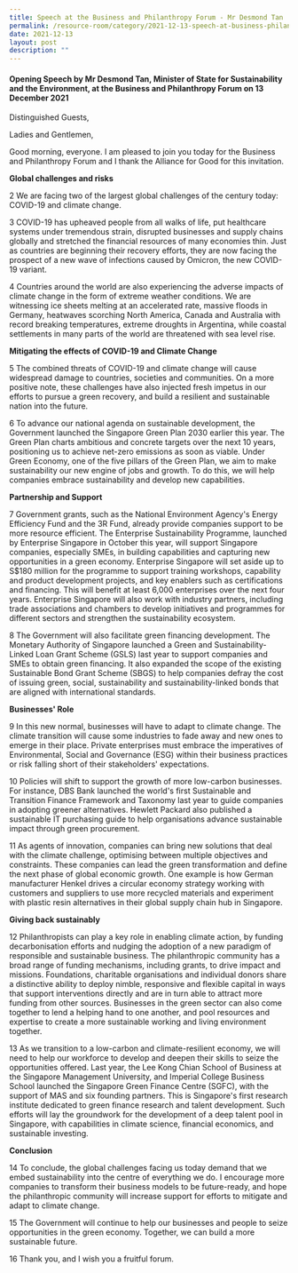 ```yaml
---
title: Speech at the Business and Philanthropy Forum - Mr Desmond Tan
permalink: /resource-room/category/2021-12-13-speech-at-business-philanthropy-forum
date: 2021-12-13
layout: post
description: ""
---
```

#### Opening Speech by Mr Desmond Tan, Minister of State for Sustainability and the Environment, at the Business and Philanthropy Forum on 13 December 2021

Distinguished Guests,

Ladies and Gentlemen,

Good morning, everyone. I am pleased to join you today for the Business and Philanthropy Forum and I thank the Alliance for Good for this invitation.

**Global challenges and risks**

2 We are facing two of the largest global challenges of the century today: COVID-19 and climate change.

3 COVID-19 has upheaved people from all walks of life, put healthcare systems under tremendous strain, disrupted businesses and supply chains globally and stretched the financial resources of many economies thin. Just as countries are beginning their recovery efforts, they are now facing the prospect of a new wave of infections caused by Omicron, the new COVID-19 variant.

4 Countries around the world are also experiencing the adverse impacts of climate change in the form of extreme weather conditions. We are witnessing ice sheets melting at an accelerated rate, massive floods in Germany, heatwaves scorching North America, Canada and Australia with record breaking temperatures, extreme droughts in Argentina, while coastal settlements in many parts of the world are threatened with sea level rise.

**Mitigating the effects of COVID-19 and Climate Change**

5 The combined threats of COVID-19 and climate change will cause widespread damage to countries, societies and communities. On a more positive note, these challenges have also injected fresh impetus in our efforts to pursue a green recovery, and build a resilient and sustainable nation into the future.

6 To advance our national agenda on sustainable development, the Government launched the Singapore Green Plan 2030 earlier this year. The Green Plan charts ambitious and concrete targets over the next 10 years, positioning us to achieve net-zero emissions as soon as viable. Under Green Economy, one of the five pillars of the Green Plan, we aim to make sustainability our new engine of jobs and growth. To do this, we will help companies embrace sustainability and develop new capabilities.

**Partnership and Support**

7 Government grants, such as the National Environment Agency&#39;s Energy Efficiency Fund and the 3R Fund, already provide companies support to be more resource efficient. The Enterprise Sustainability Programme, launched by Enterprise Singapore in October this year, will support Singapore companies, especially SMEs, in building capabilities and capturing new opportunities in a green economy. Enterprise Singapore will set aside up to S$180 million for the programme to support training workshops, capability and product development projects, and key enablers such as certifications and financing. This will benefit at least 6,000 enterprises over the next four years. Enterprise Singapore will also work with industry partners, including trade associations and chambers to develop initiatives and programmes for different sectors and strengthen the sustainability ecosystem.

8 The Government will also facilitate green financing development. The Monetary Authority of Singapore launched a Green and Sustainability-Linked Loan Grant Scheme (GSLS) last year to support companies and SMEs to obtain green financing. It also expanded the scope of the existing Sustainable Bond Grant Scheme (SBGS) to help companies defray the cost of issuing green, social, sustainability and sustainability-linked bonds that are aligned with international standards.

**Businesses&#39; Role**

9 In this new normal, businesses will have to adapt to climate change. The climate transition will cause some industries to fade away and new ones to emerge in their place. Private enterprises must embrace the imperatives of Environmental, Social and Governance (ESG) within their business practices or risk falling short of their stakeholders&#39; expectations.

10 Policies will shift to support the growth of more low-carbon businesses. For instance, DBS Bank launched the world&#39;s first Sustainable and Transition Finance Framework and Taxonomy last year to guide companies in adopting greener alternatives. Hewlett Packard also published a sustainable IT purchasing guide to help organisations advance sustainable impact through green procurement.

11 As agents of innovation, companies can bring new solutions that deal with the climate challenge, optimising between multiple objectives and constraints. These companies can lead the green transformation and define the next phase of global economic growth. One example is how German manufacturer Henkel drives a circular economy strategy working with customers and suppliers to use more recycled materials and experiment with plastic resin alternatives in their global supply chain hub in Singapore.

**Giving back sustainably**

12 Philanthropists can play a key role in enabling climate action, by funding decarbonisation efforts and nudging the adoption of a new paradigm of responsible and sustainable business. The philanthropic community has a broad range of funding mechanisms, including grants, to drive impact and missions. Foundations, charitable organisations and individual donors share a distinctive ability to deploy nimble, responsive and flexible capital in ways that support interventions directly and are in turn able to attract more funding from other sources. Businesses in the green sector can also come together to lend a helping hand to one another, and pool resources and expertise to create a more sustainable working and living environment together.

13 As we transition to a low-carbon and climate-resilient economy, we will need to help our workforce to develop and deepen their skills to seize the opportunities offered. Last year, the Lee Kong Chian School of Business at the Singapore Management University, and Imperial College Business School launched the Singapore Green Finance Centre (SGFC), with the support of MAS and six founding partners. This is Singapore&#39;s first research institute dedicated to green finance research and talent development. Such efforts will lay the groundwork for the development of a deep talent pool in Singapore, with capabilities in climate science, financial economics, and sustainable investing.

**Conclusion**

14 To conclude, the global challenges facing us today demand that we embed sustainability into the centre of everything we do. I encourage more companies to transform their business models to be future-ready, and hope the philanthropic community will increase support for efforts to mitigate and adapt to climate change.

15 The Government will continue to help our businesses and people to seize opportunities in the green economy. Together, we can build a more sustainable future.

16 Thank you, and I wish you a fruitful forum.
